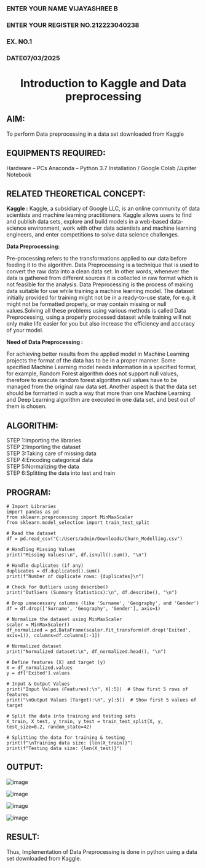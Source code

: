 <H3>ENTER YOUR NAME VIJAYASHREE B </H3>
<H3>ENTER YOUR REGISTER NO.212223040238</H3>
<H3>EX. NO.1</H3>
<H3>DATE07/03/2025</H3>
<H1 ALIGN =CENTER> Introduction to Kaggle and Data preprocessing</H1>

## AIM:

To perform Data preprocessing in a data set downloaded from Kaggle

## EQUIPMENTS REQUIRED:
Hardware – PCs
Anaconda – Python 3.7 Installation / Google Colab /Jupiter Notebook

## RELATED THEORETICAL CONCEPT:

**Kaggle :**
Kaggle, a subsidiary of Google LLC, is an online community of data scientists and machine learning practitioners. Kaggle allows users to find and publish data sets, explore and build models in a web-based data-science environment, work with other data scientists and machine learning engineers, and enter competitions to solve data science challenges.

**Data Preprocessing:**

Pre-processing refers to the transformations applied to our data before feeding it to the algorithm. Data Preprocessing is a technique that is used to convert the raw data into a clean data set. In other words, whenever the data is gathered from different sources it is collected in raw format which is not feasible for the analysis.
Data Preprocessing is the process of making data suitable for use while training a machine learning model. The dataset initially provided for training might not be in a ready-to-use state, for e.g. it might not be formatted properly, or may contain missing or null values.Solving all these problems using various methods is called Data Preprocessing, using a properly processed dataset while training will not only make life easier for you but also increase the efficiency and accuracy of your model.

**Need of Data Preprocessing :**

For achieving better results from the applied model in Machine Learning projects the format of the data has to be in a proper manner. Some specified Machine Learning model needs information in a specified format, for example, Random Forest algorithm does not support null values, therefore to execute random forest algorithm null values have to be managed from the original raw data set.
Another aspect is that the data set should be formatted in such a way that more than one Machine Learning and Deep Learning algorithm are executed in one data set, and best out of them is chosen.


## ALGORITHM:
STEP 1:Importing the libraries<BR>
STEP 2:Importing the dataset<BR>
STEP 3:Taking care of missing data<BR>
STEP 4:Encoding categorical data<BR>
STEP 5:Normalizing the data<BR>
STEP 6:Splitting the data into test and train<BR>

##  PROGRAM:
~~~
# Import Libraries
import pandas as pd
from sklearn.preprocessing import MinMaxScaler
from sklearn.model_selection import train_test_split

# Read the dataset
df = pd.read_csv("C:/Users/admin/Downloads/Churn_Modelling.csv")

# Handling Missing Values
print("Missing Values:\n", df.isnull().sum(), "\n")

# Handle duplicates (if any)
duplicates = df.duplicated().sum()
print(f"Number of duplicate rows: {duplicates}\n")

# Check for Outliers using describe()
print("Outliers (Summary Statistics):\n", df.describe(), "\n")

# Drop unnecessary columns (like 'Surname', 'Geography', and 'Gender')
df = df.drop(['Surname', 'Geography', 'Gender'], axis=1)

# Normalize the dataset using MinMaxScaler
scaler = MinMaxScaler()
df_normalized = pd.DataFrame(scaler.fit_transform(df.drop('Exited', axis=1)), columns=df.columns[:-1])

# Normalized dataset
print("Normalized dataset:\n", df_normalized.head(), "\n")

# Define features (X) and target (y)
X = df_normalized.values
y = df['Exited'].values

# Input & Output Values
print("Input Values (Features):\n", X[:5])  # Show first 5 rows of features
print("\nOutput Values (Target):\n", y[:5])  # Show first 5 values of target

# Split the data into training and testing sets
X_train, X_test, y_train, y_test = train_test_split(X, y, test_size=0.2, random_state=42)

# Splitting the data for training & testing
print(f"\nTraining data size: {len(X_train)}")
print(f"Testing data size: {len(X_test)}")
~~~


## OUTPUT:

![image](https://github.com/user-attachments/assets/75681f45-2a79-43b1-9acc-daef80387c50)

![image](https://github.com/user-attachments/assets/840c9955-9906-4c24-8293-00d302af6d00)

![image](https://github.com/user-attachments/assets/682c1282-945e-46d9-a0a1-df0b57eded3e)

![image](https://github.com/user-attachments/assets/042a3d04-6fc6-4802-ac20-40d60e5a56db)



## RESULT:
Thus, Implementation of Data Preprocessing is done in python  using a data set downloaded from Kaggle.


